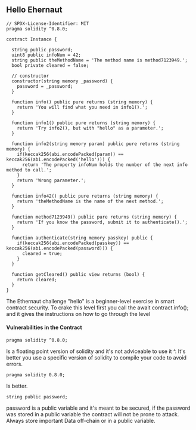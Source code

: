 ## Hello Ehernaut

```solidity
// SPDX-License-Identifier: MIT
pragma solidity ^0.8.0;

contract Instance {

  string public password;
  uint8 public infoNum = 42;
  string public theMethodName = 'The method name is method7123949.';
  bool private cleared = false;

  // constructor
  constructor(string memory _password) {
    password = _password;
  }

  function info() public pure returns (string memory) {
    return 'You will find what you need in info1().';
  }

  function info1() public pure returns (string memory) {
    return 'Try info2(), but with "hello" as a parameter.';
  }

  function info2(string memory param) public pure returns (string memory) {
    if(keccak256(abi.encodePacked(param)) == keccak256(abi.encodePacked('hello'))) {
      return 'The property infoNum holds the number of the next info method to call.';
    }
    return 'Wrong parameter.';
  }

  function info42() public pure returns (string memory) {
    return 'theMethodName is the name of the next method.';
  }

  function method7123949() public pure returns (string memory) {
    return 'If you know the password, submit it to authenticate().';
  }

  function authenticate(string memory passkey) public {
    if(keccak256(abi.encodePacked(passkey)) == keccak256(abi.encodePacked(password))) {
      cleared = true;
    }
  }

  function getCleared() public view returns (bool) {
    return cleared;
  }
}
```

The Ethernaut challenge "hello" is a beginner-level exercise in smart contract security. 
To crake this level first you call the await contract.info(); and it gives the instructions on how to go through the level

#### Vulnerabilities in the Contract
```solidity
pragma solidity ^0.8.0;
```
Is a floating point version of solidity and it's not adviceable to use it ^. It's better you use a specific version of solidity to compile your code to avoid errors.
```solidity
pragma solidity 0.8.0;
```
Is better.
```solidity
string public password;
```
password is a public variable and it's meant to be secured, if the password was stored in a public variable the contract will not be prone to attack. 
Always store important Data off-chain or in a public variable.